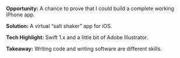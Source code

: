 **Opportunity:** A chance to prove that I could build a complete working iPhone app.

**Solution:** A virtual “salt shaker” app for iOS.

**Tech Highlight:** Swift 1.x and a little bit of Adobe Illustrator.

**Takeaway:** Writing code and writing software are different skills.
